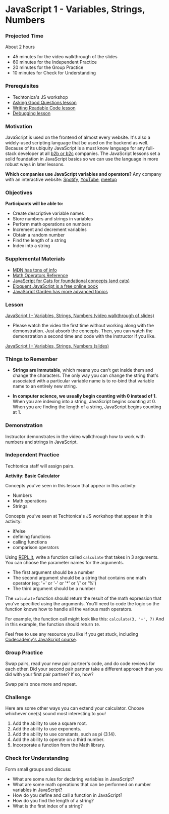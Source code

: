 # JavaScript 1 - Variables, Strings, Numbers

### Projected Time

About 2 hours

- 45 minutes for the video walkthrough of the slides
- 60 minutes for the Independent Practice
- 20 minutes for the Group Practice
- 10 minutes for Check for Understanding

### Prerequisites

- Techtonica's JS workshop
- [Asking Good Questions lesson](/onboarding/asking-good-questions.md)
- [Writing Readable Code lesson](/writing-readable-code/writing-readable-code.md)
- [Debugging lesson](/debugging/debugging.md)

### Motivation

JavaScript is used on the frontend of almost every website. It's also a widely-used scripting language that be used on the backend as well. Because of its ubiquity JavaScript is a must know language for any full-stack developer at all [b2b or b2c](https://www.pacificcommunityventures.org/2017/05/17/5-differences-b2b-b2c-marketing/?gclid=Cj0KCQiAg_HhBRDNARIsAGHLV51RW8N0nJmvZRmBq-4NbywQnskSo4dj2aS1qGh_6f2A00WlhlTQjmgaAlSOEALw_wcB) companies. The JavaScript lessons set a solid foundation in JavaScript basics so we can use the language in more robust ways in later lessons.

**Which companies use JavaScript variables and operators?** Any company with an interactive website: [Spotify](https://www.spotify.com/us/), [YouTube](https://www.youtube.com/), [meetup](https://www.meetup.com/)

### Objectives

**Participants will be able to:**

- Create descriptive variable names
- Store numbers and strings in variables
- Perform math operations on numbers
- Increment and decrement variables
- Obtain a random number
- Find the length of a string
- Index into a string

### Supplemental Materials

- [MDN has tons of info](https://developer.mozilla.org/bm/docs/Web/JavaScript)
- [Math Operators Reference](https://developer.mozilla.org/en-US/docs/Web/JavaScript/Reference/Operators/Arithmetic_Operators)
- [JavaScript for Cats for foundational concepts (and cats)](http://jsforcats.com/)
- [Eloquent JavaScript is a free online book](http://eloquentjavascript.net/)
- [JavaScript Garden has more advanced topics](https://bonsaiden.github.io/JavaScript-Garden/)

### Lesson

[JavaScript I - Variables, Strings, Numbers (video walkthrough of slides)](https://drive.google.com/file/d/173Mr4ZNKdIPbYnNNfT3eoIajPpttIeMp/view?usp=sharing)

- Please watch the video the first time without working along with the demonstration. Just absorb the concepts. Then, you can watch the demonstration a second time and code with the instructor if you like.

[JavaScript I - Variables, Strings, Numbers (slides)](https://drive.google.com/open?id=1WIm5UCQL9TOsmW5X6suapBhyEqtk8Y2oLKb5gUqbzus)

### Things to Remember

- **Strings are immutable**, which means you can't get inside them and change the characters. The only way you can change the string that's associated with a particular variable name is to re-bind that variable name to an entirely new string.

- **In computer science, we usually begin counting with 0 instead of 1.** When you are indexing into a string, JavaScript begins counting at 0. When you are finding the length of a string, JavaScript begins counting at 1.

### Demonstration

Instructor demonstrates in the video walkthrough how to work with numbers and strings in JavaScript.

### Independent Practice

Techtonica staff will assign pairs.

**Activity: Basic Calculator**

Concepts you've seen in this lesson that appear in this activity:

- Numbers
- Math operations
- Strings

Concepts you've seen at Techtonica's JS workshop that appear in this activity:

- if/else
- defining functions
- calling functions
- comparison operators

Using [REPL.it](https://www.repl.it), write a function called `calculate` that takes in 3 arguments. You can choose the parameter names for the arguments.

- The first argument should be a number
- The second argument should be a string that contains one math operator (eg: '+' or '-' or '\*' or '/' or '%')
- The third argument should be a number

The `calculate` function should return the result of the math expression that you've specified using the arguments. You'll need to code the logic so the function knows how to handle all the various math operators.

For example, the function call might look like this: `calculate(3, '+', 7)`
And in this example, the function should return `10`.

Feel free to use any resource you like if you get stuck, including [Codecademy's JavaScript course](https://www.codecademy.com/learn/introduction-to-javascript).

### Group Practice

Swap pairs, read your new pair partner's code, and do code reviews for each other.
Did your second pair partner take a different approach than you did with your first pair partner? If so, how?

Swap pairs once more and repeat.

### Challenge

Here are some other ways you can extend your calculator. Choose whichever one(s) sound most interesting to you!

1. Add the ability to use a square root.
2. Add the ability to use exponents.
3. Add the ability to use constants, such as pi (3.14).
4. Add the ability to operate on a third number.
5. Incorporate a function from the Math library.

### Check for Understanding

Form small groups and discuss:

- What are some rules for declaring variables in JavaScript?
- What are some math operations that can be performed on number variables in JavaScript?
- How do you define and call a function in JavaScript?
- How do you find the length of a string?
- What is the first index of a string?
